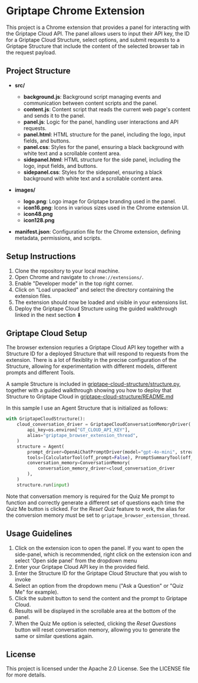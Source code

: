 # Griptape Chrome Extension

This project is a Chrome extension that provides a panel for interacting with the Griptape Cloud API. The panel allows users to input their API key, the ID for a Griptape Cloud Structure, select options, and submit requests to a Griptape Structure that include the content of the selected browser tab in the request payload.

## Project Structure

- **src/**
  - **background.js**: Background script managing events and communication between content scripts and the panel.
  - **content.js**: Content script that reads the current web page's content and sends it to the panel.
  - **panel.js**: Logic for the panel, handling user interactions and API requests.
  - **panel.html**: HTML structure for the panel, including the logo, input fields, and buttons.
  - **panel.css**: Styles for the panel, ensuring a black background with white text and a scrollable content area.
  - **sidepanel.html**: HTML structure for the side panel, including the logo, input fields, and buttons.
  - **sidepanel.css**: Styles for the sidepanel, ensuring a black background with white text and a scrollable content area.
  
- **images/**
  - **logo.png**: Logo image for Griptape branding used in the panel.
  - **icon16.png**: Icons in various sizes used in the Chrome extension UI.
  - **icon48.png**
  - **icon128.png**

- **manifest.json**: Configuration file for the Chrome extension, defining metadata, permissions, and scripts.

## Setup Instructions

1. Clone the repository to your local machine.
1. Open Chrome and navigate to `chrome://extensions/`.
1. Enable "Developer mode" in the top right corner.
1. Click on "Load unpacked" and select the directory containing the extension files.
1. The extension should now be loaded and visible in your extensions list.
1. Deploy the Griptape Cloud Structure using the guided walkthrough linked in the next section ⬇

## Griptape Cloud Setup

The browser extension requries a Griptape Cloud API key together with a Structure ID for a deployed Structure that will respond to requests from the extension. There is a lot of flexiblity in the precise configuration of the Structure, allowing for experimentation with different models, different prompts and different Tools. 

A sample Structure is included in [griptape-cloud-structure/structure.py](griptape-cloud-structure/structure.py), together with a guided walkthrough showing you how to deploy that Structure to Griptape Cloud in [griptape-cloud-structure/README.md](griptape-cloud-structure/README.md) 

In this sample I use an Agent Structure that is initialized as follows:

```python
with GriptapeCloudStructure():
    cloud_conversation_driver = GriptapeCloudConversationMemoryDriver(
        api_key=os.environ["GT_CLOUD_API_KEY"],
        alias="griptape_browser_extension_thread",
    )
    structure = Agent(
        prompt_driver=OpenAiChatPromptDriver(model="gpt-4o-mini", stream=True),
        tools=[CalculatorTool(off_prompt=False), PromptSummaryTool(off_prompt=True)],
        conversation_memory=ConversationMemory(
            conversation_memory_driver=cloud_conversation_driver
        ),
    )
    structure.run(input)
```

Note that conversation memory is required for the Quiz Me prompt to function and correctly generate a different set of questions each time the Quiz Me button is clicked. For the *Reset Quiz* feature to work, the alias for the conversion memory must be set to `griptape_browser_extension_thread`. 

## Usage Guidelines

1. Click on the extension icon to open the panel. If you want to open the side-panel, which is recommended, right click on the extension icon and select 'Open side panel' from the dropdown menu
1. Enter your Griptape Cloud API key in the provided field.
1. Enter the Structure ID for the Griptape Cloud Structure that you wish to invoke  
1. Select an option from the dropdown menu ("Ask a Question" or "Quiz Me" for example).
1. Click the submit button to send the content and the prompt to Griptape Cloud.
1. Results will be displayed in the scrollable area at the bottom of the panel.
1. When the Quiz Me option is selected, clicking the *Reset Questions* button will reset conversation memory, allowing you to generate the same or similar questions again.

## License

This project is licensed under the Apache 2.0 License. See the LICENSE file for more details.
